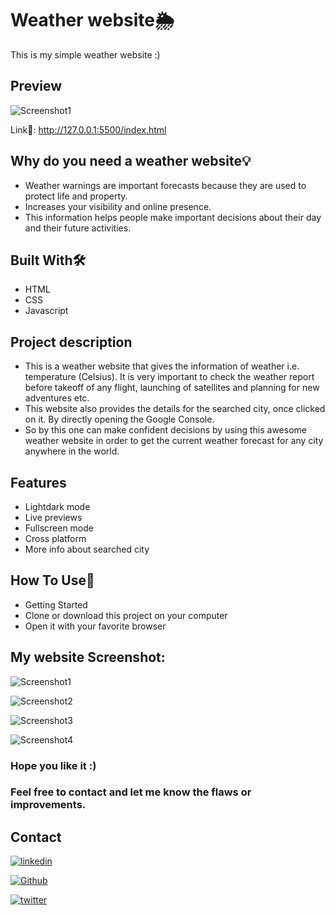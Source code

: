 # Weather website🌦
This is my simple weather website :)

## Preview

![Screenshot1](https://user-images.githubusercontent.com/81153926/152645977-3b907fb6-d15c-4ba3-af10-e47498c39713.png)

Link🔗: http://127.0.0.1:5500/index.html
## Why do you need a weather website💡
- Weather warnings are important forecasts because they are used to protect life and property.
- Increases your visibility and online presence.
- This information helps people make important decisions about their day and their future activities.

## Built With🛠️
- HTML 
- CSS 
- Javascript

## Project description
- This is a weather website that gives the information of weather i.e. temperature (Celsius). It is very important to check the weather report before takeoff of any flight, launching of satellites and planning for new adventures etc. 
- This website also provides the details for the searched city, once clicked on it. By directly opening the Google Console.
- So by this one can make confident decisions by using this awesome weather website in order to get the current weather forecast for any city anywhere in the world.

## Features
- Lightdark mode 
- Live previews
- Fullscreen mode
- Cross platform
- More info about searched city


## How To Use🔧
- Getting Started  
- Clone or download this project on your computer  
- Open it with your favorite browser

## My website Screenshot:
![Screenshot1](https://user-images.githubusercontent.com/81153926/152645977-3b907fb6-d15c-4ba3-af10-e47498c39713.png)

![Screenshot2](https://user-images.githubusercontent.com/81153926/152646354-3d486521-b847-4bd1-bdc3-5eb8f69e1f70.png)

![Screenshot3](https://user-images.githubusercontent.com/81153926/152646376-3658bc03-76f7-49e8-9d43-4ab73150399d.png)

![Screenshot4](https://user-images.githubusercontent.com/81153926/152646438-9b5f5798-e13a-43e7-a28d-88f36f715529.png)

### Hope you like it :)  
### Feel free to contact and let me know the flaws or improvements. 
## Contact
[![linkedin](https://img.shields.io/badge/linkedin-0A66C2?style=for-the-badge&logo=linkedin&logoColor=white)](https://www.linkedin.com/in/athira-sasidharan-21a4441b0/)

[![Github](https://img.shields.io/badge/github-0A66C2?style=for-the-badge&logo=github&color=black)](https://github.com/athira4)

[![twitter](https://img.shields.io/badge/twitter-1DA1F2?style=for-the-badge&logo=twitter&logoColor=white)](https://twitter.com/)
